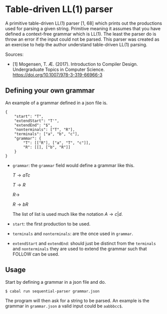 # Table-driven LL(1) parser
A primitive table-driven LL(1) parser [1, 68] which prints out the productions used for parsing a
given string. Primitive meaning it assumes that you have defined a context-free grammar which is
LL(1). The least the parser do is throw an error if the input could not be parsed. This
parser was created as an exercise to help the author understand table-driven LL(1) parsing.

Sources:

- [1] Mogensen, T. Æ. (2017). Introduction to Compiler Design. Undergraduate Topics in Computer Science. https://doi.org/10.1007/978-3-319-66966-3

## Defining your own grammar

An example of a grammar defined in a json file is.
```
{
    "start": "T",
    "extendStart": "T'",
    "extendEnd": "$",
    "nonterminals": ["T", "R"],
    "terminals": ["a", "b", "c"],
    "grammar": {
        "T": [["R"], ["a", "T", "c"]],
        "R": [[], ["b", "R"]]
    }
}
```

* `grammar`: the `grammar` field would define a grammar like this.

  $T \to aTc$ 
  
  $T \to R$
  
  $R \to$

  $R \to bR$

  The list of list is used much like the notation $A \to c | d$.
* `start`: the first production to be used.
* `terminals` and `nonterminals`: are the once used in `grammar`.
* `extendStart` and `extendEnd`: should just be distinct from the `terminals` and `nonterminals` they
  are used to extend the grammar such that FOLLOW can be used.

## Usage
Start by defining a grammar in a json file and do.
```
$ cabal run sequential-parser grammar.json
```
The program will then ask for a string to be parsed. An example is the grammar in `grammar.json` a
valid input could be `aabbbcc$`.